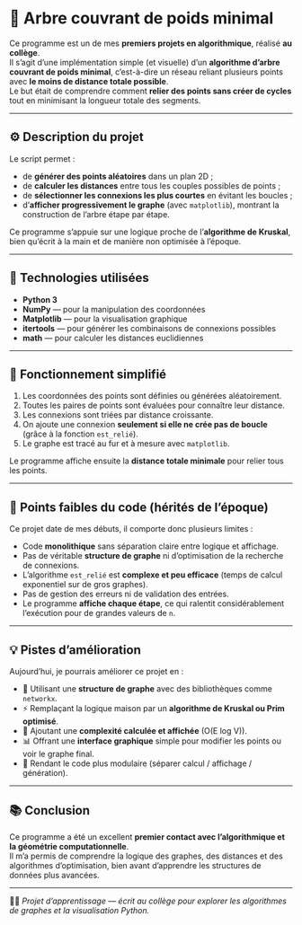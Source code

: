 # 🌲 Arbre couvrant de poids minimal

Ce programme est un de mes **premiers projets en algorithmique**, réalisé **au collège**.  
Il s’agit d’une implémentation simple (et visuelle) d’un **algorithme d’arbre couvrant de poids minimal**, c’est-à-dire un réseau reliant plusieurs points avec **le moins de distance totale possible**.  
Le but était de comprendre comment **relier des points sans créer de cycles** tout en minimisant la longueur totale des segments.

---

## ⚙️ Description du projet

Le script permet :
- de **générer des points aléatoires** dans un plan 2D ;
- de **calculer les distances** entre tous les couples possibles de points ;
- de **sélectionner les connexions les plus courtes** en évitant les boucles ;
- d’**afficher progressivement le graphe** (avec `matplotlib`), montrant la construction de l’arbre étape par étape.

Ce programme s’appuie sur une logique proche de l’**algorithme de Kruskal**, bien qu’écrit à la main et de manière non optimisée à l’époque.

---

## 🧩 Technologies utilisées

- **Python 3**
- **NumPy** — pour la manipulation des coordonnées
- **Matplotlib** — pour la visualisation graphique
- **itertools** — pour générer les combinaisons de connexions possibles
- **math** — pour calculer les distances euclidiennes

---

## 🧠 Fonctionnement simplifié

1. Les coordonnées des points sont définies ou générées aléatoirement.
2. Toutes les paires de points sont évaluées pour connaître leur distance.
3. Les connexions sont triées par distance croissante.
4. On ajoute une connexion **seulement si elle ne crée pas de boucle** (grâce à la fonction `est_relié`).
5. Le graphe est tracé au fur et à mesure avec `matplotlib`.

Le programme affiche ensuite la **distance totale minimale** pour relier tous les points.

---

## 🚧 Points faibles du code (hérités de l’époque)

Ce projet date de mes débuts, il comporte donc plusieurs limites :
- Code **monolithique** sans séparation claire entre logique et affichage.
- Pas de véritable **structure de graphe** ni d’optimisation de la recherche de connexions.
- L’algorithme `est_relié` est **complexe et peu efficace** (temps de calcul exponentiel sur de gros graphes).
- Pas de gestion des erreurs ni de validation des entrées.
- Le programme **affiche chaque étape**, ce qui ralentit considérablement l’exécution pour de grandes valeurs de `n`.

---

## 💡 Pistes d’amélioration

Aujourd’hui, je pourrais améliorer ce projet en :
- 🧩 Utilisant une **structure de graphe** avec des bibliothèques comme `networkx`.
- ⚡ Remplaçant la logique maison par un **algorithme de Kruskal ou Prim optimisé**.
- 🧮 Ajoutant une **complexité calculée et affichée** (O(E log V)).
- 📊 Offrant une **interface graphique** simple pour modifier les points ou voir le graphe final.
- 🧹 Rendant le code plus modulaire (séparer calcul / affichage / génération).

---

## 📚 Conclusion

Ce programme a été un excellent **premier contact avec l’algorithmique et la géométrie computationnelle**.  
Il m’a permis de comprendre la logique des graphes, des distances et des algorithmes d’optimisation, bien avant d’apprendre les structures de données plus avancées.

---

👨‍💻 *Projet d’apprentissage — écrit au collège pour explorer les algorithmes de graphes et la visualisation Python.*
